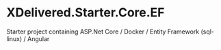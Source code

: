 # XDelivered.Starter.Core.EF
Starter project containing ASP.Net Core / Docker / Entity Framework (sql-linux) / Angular
